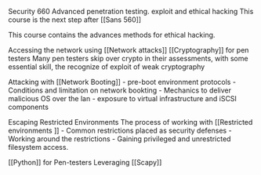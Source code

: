 Security 660 Advanced penetration testing. exploit and ethical hacking 
This course is the next step after [[Sans 560]]

This course contains the advances methods for ethical hacking. 

Accessing the network using [[Network attacks]]
[[Cryptography]] for pen testers 
Many pen testers skip over crypto in their assessments, with some essential skill, the recognize of exploit of weak cryptography

Attacking with [[Network Booting]]
 	-	pre-boot environment protocols
	-	Conditions and limitation on network bookting
	-	Mechanics to deliver malicious OS over the lan
	- 	exposure to virtual infrastructure and iSCSI components
	
Escaping Restricted Environments 
The process of working with [[Restricted environments ]]
	- Common restrictions placed as security defenses 
	- Working around the restrictions
	- Gaining privileged and unrestricted filesystem access. 
	
	
[[Python]] for Pen-testers
Leveraging [[Scapy]]